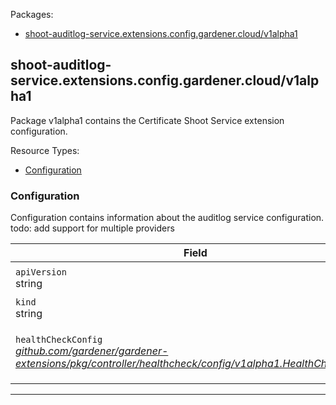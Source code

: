 <p>Packages:</p>
<ul>
<li>
<a href="#shoot-auditlog-service.extensions.config.gardener.cloud%2fv1alpha1">shoot-auditlog-service.extensions.config.gardener.cloud/v1alpha1</a>
</li>
</ul>
<h2 id="shoot-auditlog-service.extensions.config.gardener.cloud/v1alpha1">shoot-auditlog-service.extensions.config.gardener.cloud/v1alpha1</h2>
<p>
<p>Package v1alpha1 contains the Certificate Shoot Service extension configuration.</p>
</p>
Resource Types:
<ul><li>
<a href="#shoot-auditlog-service.extensions.config.gardener.cloud/v1alpha1.Configuration">Configuration</a>
</li></ul>
<h3 id="shoot-auditlog-service.extensions.config.gardener.cloud/v1alpha1.Configuration">Configuration
</h3>
<p>
<p>Configuration contains information about the auditlog service configuration.
todo: add support for multiple providers</p>
</p>
<table>
<thead>
<tr>
<th>Field</th>
<th>Description</th>
</tr>
</thead>
<tbody>
<tr>
<td>
<code>apiVersion</code></br>
string</td>
<td>
<code>
shoot-auditlog-service.extensions.config.gardener.cloud/v1alpha1
</code>
</td>
</tr>
<tr>
<td>
<code>kind</code></br>
string
</td>
<td><code>Configuration</code></td>
</tr>
<tr>
<td>
<code>healthCheckConfig</code></br>
<em>
<a href="https://github.com/gardener/gardener-extensions/pkg/controller/healthcheck/config">
github.com/gardener/gardener-extensions/pkg/controller/healthcheck/config/v1alpha1.HealthCheckConfig
</a>
</em>
</td>
<td>
<em>(Optional)</em>
<p>HealthCheckConfig is the config for the health check controller</p>
</td>
</tr>
</tbody>
</table>
<hr/>
